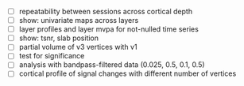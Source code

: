 - [ ] repeatability between sessions across cortical depth
- [ ] show: univariate maps across layers
- [ ] layer profiles and layer mvpa for not-nulled time series
- [ ] show: tsnr, slab position
- [ ] partial volume of v3 vertices with v1
- [ ] test for significance
- [ ] analysis with bandpass-filtered data (0.025, 0.5, 0.1, 0.5)
- [ ] cortical profile of signal changes with different number of vertices

